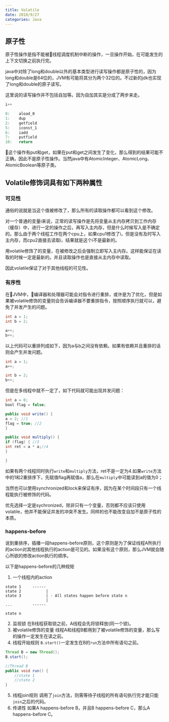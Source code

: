 ```yaml
---
title: Volatile
date: 2018/9/27
categories: Java
---
```

## 原子性
原子性操作是指不能被线程调度机制中断的操作，一旦操作开始，在可能发生的上下文切换之前执行完。

java中对除了long和double以外的基本类型进行读写操作都是原子性的，因为long和double是64位的，JVM有可能将其分为两个32位的。不过新的jdk也实现了long和double的原子读写。

这里说的读写操作并不包括自加等。因为自加其实是分成了两步来走。
```java
i++

0:    aload_0
1:    dup
2:    getfield
5:    iconst_1
6:    iadd
7:    putfield
10:   return
```
这个操作有put和get，如果在put和get之间发生了变化，那么得到的结果可能不正确，因此不是原子性操作。当然java中有AtomicInteger、AtomicLong、AtomicBoolean等原子类。

## Volatile修饰词具有如下两种属性
### 可见性
通俗的说就是当这个值被修改了，那么所有的读取操作都可以看到这个修改。

对一个普通的变量i来说，正常的读写操作是先将变量从主内存拷贝到工作内存（缓存）中，进行一定的操作之后，再写入主内存，但是什么时候写入是不确定的。那么由于两个线程工作在两个cpu上，如果cpu1修改了i，但是没有及时写入主内存，而cpu2直接去读取i，结果就是这个i不是最新的。

用volatile修饰了的变量，在被修改之后会强制立即写入主内存。这样能保证在读取的时候一定是最新的。并且读取操作也是直接从主内存中读取。

因此volatile保证了对于其他线程的可见性。

### 有序性
在JVM中，编译器和处理器可能会对指令进行重排，或许是为了优化，但是如果被volatile修饰的变量则会告诉编译器不要重排指令，按照顺序执行就可以，避免了并发产生的问题。
```java
int a = 1;
int b = 2;

a++;
b++;
```
以上代码可以重排列成如下，因为a与b之间没有依赖。如果有依赖并且重排的话则会产生并发问题。
```java
int a = 1;
a++;

int b = 2;
b++;
```

但是在多线程中就不一定了，如下代码就可能出现并发问题：
```java
int a = 0;
bool flag = false;

public void write() {
a = 2; //1
flag = true; //2
}

public void multiply() {
if (flag) { //3
int ret = a * a;//4
}

}
```
如果有两个线程同时执行`write`和`multiply`方法，ret不是一定为4.如果`write`方法中的1和2重排序下，先赋值flag再赋值a，那么在`multiply`中可能读到a的值为0；

当然也可以使用synchronized和lock来保证有序，因为在某个时间段只有一个线程能执行被修饰的代码。


优先选择一定是sychronized，除非只有一个变量，否则都不应该只使用volatile，他并不能保证并发的冲突不发生。同样的也不能改变自加不是原子性的本质。

### happens-before
说到重排序，插播一段happens-before原则，这个原则是为了保证线程A所执行的action对其他线程执行的action是可见的。如果没有这个原则，那么JVM就会随心所欲的修改action执行的顺序。

以下是happens-before的几种规矩
1. 一个线程内的action
```
state 1     ------
state 2			  |
state 3 		  | - All states happen before state n
				  |
...		    ------

state n
```
2. 监视锁
在B线程获取锁之前，A线程会先将锁释放(同一个锁)。
3. 被volatile修饰的变量
线程A和线程B都用到了被volatile修饰的变量，那么写的操作一定发生在读之前。
4. 线程开始规则
`B.start()`一定发生在B的`run`方法中所有语句之前。
```java
Thread B = new Thread();
B.start();

//Thread B
public void run() {
    //state 1
    //state 2
}
```
5. 线程join规则
调用了`join`方法，则需等待子线程的所有语句执行完才能只能`join`之后的代码。
6. 传递性
如果A happens-before B，并且B happens-before C，那么A happens-before C。